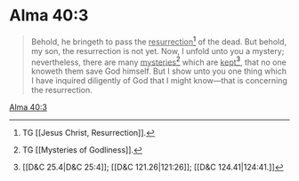 # Alma 40:3

> Behold, he bringeth to pass the <u>resurrection</u>[^a] of the dead. But behold, my son, the resurrection is not yet. Now, I unfold unto you a mystery; nevertheless, there are many <u>mysteries</u>[^b] which are <u>kept</u>[^c], that no one knoweth them save God himself. But I show unto you one thing which I have inquired diligently of God that I might know—that is concerning the resurrection.

[Alma 40:3](https://www.churchofjesuschrist.org/study/scriptures/bofm/alma/40?lang=eng&id=p3#p3)


[^a]: TG [[Jesus Christ, Resurrection]].
[^b]: TG [[Mysteries of Godliness]].
[^c]: [[D&C 25.4|D&C 25:4]]; [[D&C 121.26|121:26]]; [[D&C 124.41|124:41.]]
